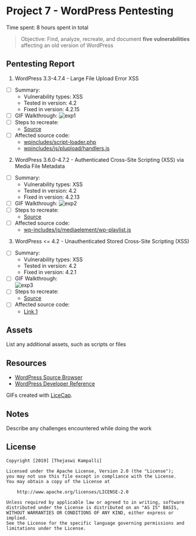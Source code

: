 # Project 7 - WordPress Pentesting

Time spent: 8 hours spent in total

> Objective: Find, analyze, recreate, and document **five vulnerabilities** affecting an old version of WordPress

## Pentesting Report

1. WordPress 3.3-4.7.4 - Large File Upload Error XSS
  - [ ] Summary: 
    - Vulnerability types: XSS
    - Tested in version: 4.2
    - Fixed in version: 4.2.15
  - [ ] GIF Walkthrough: 
    ![exp1](https://user-images.githubusercontent.com/34077891/58152430-66161900-7c21-11e9-8bcf-c7b3974bec62.gif)
  - [ ] Steps to recreate: 
    - [Source](https://hackerone.com/reports/203515)
  - [ ] Affected source code:
    - [wpincludes/script-loader.php](https://core.trac.wordpress.org/browser/tags/4.2/src/wp-includes/script-loader.php) 
    - [wpincludes/js/plupload/handlers.js](https://core.trac.wordpress.org/browser/tags/4.2/src/wp-includes/js/plupload/handlers.js)
 
2. WordPress 3.6.0-4.7.2 - Authenticated Cross-Site Scripting (XSS) via Media File Metadata
  - [ ] Summary: 
    - Vulnerability types: XSS
    - Tested in version: 4.2
    - Fixed in version: 4.2.13
  - [ ] GIF Walkthrough:
    ![exp2](https://user-images.githubusercontent.com/34077891/58152627-de7cda00-7c21-11e9-9467-413832a62c5b.gif)
  - [ ] Steps to recreate: 
    - [Source](https://seclists.org/oss-sec/2017/q1/563)
  - [ ] Affected source code:
    - [wp-includes/js/mediaelement/wp-playlist.js](https://core.trac.wordpress.org/browser/tags/4.2/src/wp-includes/js/mediaelement/wp-playlist.js)
    
3. WordPress <= 4.2 - Unauthenticated Stored Cross-Site Scripting (XSS)
  - [ ] Summary: 
    - Vulnerability types: XSS
    - Tested in version: 4.2
    - Fixed in version: 4.2.1
  - [ ] GIF Walkthrough:  
    ![exp3](https://user-images.githubusercontent.com/34077891/58152709-0e2be200-7c22-11e9-8920-07aa8747e00a.gif)
  - [ ] Steps to recreate: 
    - [Source](https://klikki.fi/adv/wordpress2.html)
  - [ ] Affected source code:
    - [Link 1](https://core.trac.wordpress.org/browser/tags/version/src/source_file.php)


## Assets

List any additional assets, such as scripts or files

## Resources

- [WordPress Source Browser](https://core.trac.wordpress.org/browser/)
- [WordPress Developer Reference](https://developer.wordpress.org/reference/)

GIFs created with [LiceCap](http://www.cockos.com/licecap/).

## Notes

Describe any challenges encountered while doing the work

## License

    Copyright [2019] [Thejaswi Kampalli]

    Licensed under the Apache License, Version 2.0 (the "License");
    you may not use this file except in compliance with the License.
    You may obtain a copy of the License at

        http://www.apache.org/licenses/LICENSE-2.0

    Unless required by applicable law or agreed to in writing, software
    distributed under the License is distributed on an "AS IS" BASIS,
    WITHOUT WARRANTIES OR CONDITIONS OF ANY KIND, either express or implied.
    See the License for the specific language governing permissions and
    limitations under the License.
